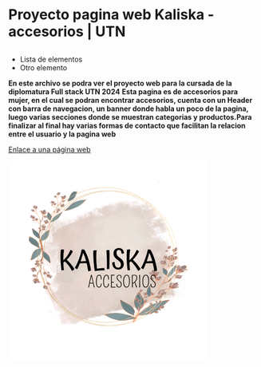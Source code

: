 # Proyecto pagina web Kaliska - accesorios | UTN

## 

- Lista de elementos
- Otro elemento

**En este archivo se podra ver el proyecto web para la cursada de la diplomatura Full stack UTN 2024**
**Esta pagina es de accesorios para mujer, en el cual se podran encontrar accesorios, cuenta con un Header con barra de navegacion, un banner donde habla un poco de la pagina, luego varias secciones donde se muestran categorias y productos.Para finalizar al final hay varias formas de contacto que facilitan la relacion entre el usuario y la pagina web**


[Enlace a una página web](https://www.ejemplo.com)

![Imagen de ejemplo](./assets/images/Kaliscalogo.png)
